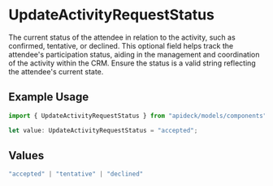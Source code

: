 # UpdateActivityRequestStatus

The current status of the attendee in relation to the activity, such as confirmed, tentative, or declined. This optional field helps track the attendee's participation status, aiding in the management and coordination of the activity within the CRM. Ensure the status is a valid string reflecting the attendee's current state.

## Example Usage

```typescript
import { UpdateActivityRequestStatus } from "apideck/models/components";

let value: UpdateActivityRequestStatus = "accepted";
```

## Values

```typescript
"accepted" | "tentative" | "declined"
```